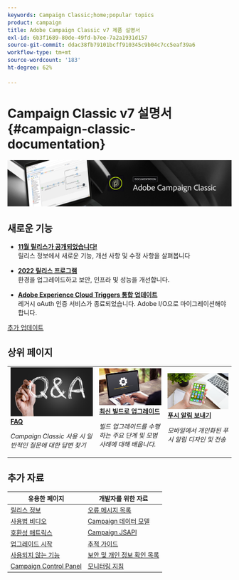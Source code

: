 ```yaml
---
keywords: Campaign Classic;home;popular topics
product: campaign
title: Adobe Campaign Classic v7 제품 설명서
exl-id: 6b3f1689-80de-49fd-b7ee-7a2a1931d157
source-git-commit: ddac38fb79101bcff910345c9b04c7cc5eaf39a6
workflow-type: tm+mt
source-wordcount: '183'
ht-degree: 62%

---
```


# Campaign Classic v7 설명서 {#campaign-classic-documentation}

![](platform/using/assets/do-not-localize/banner_acc_doc.jpg)

## 새로운 기능

* **[11월 릴리스가 공개되었습니다!](rn/using/latest-release.md)**<br/> 릴리스 정보에서 새로운 기능, 개선 사항 및 수정 사항을 살펴봅니다

* **[2022 릴리스 프로그램](technotes/using/dc-migration.md)**<br/> 환경을 업그레이드하고 보안, 인프라 및 성능을 개선합니다.

<!--* **[Secure your Campaign environment](technotes/using/tech-stack-upgrade.md)**<br/> Update to the latest versions to secure your Campaign platform-->

* **[Adobe Experience Cloud Triggers 통합 업데이트](integrations/using/configuring-adobe-io.md)**<br/> 레거시 oAuth 인증 서비스가 종료되었습니다. Adobe I/O으로 마이그레이션해야 합니다.

[추가 업데이트](rn/using/documentation-updates.md)

## 상위 페이지

<table style="table-layout:fixed">
<tr>
  <td>
    <a href="platform/using/common-questions.md">
      <img alt="FAQ" src="platform/using/assets/FAQ.png"/>
    </a>
    <div>
      <a href="platform/using/common-questions.md">
    <strong>FAQ</strong>
    </a>
    </div>
    <p>
    <em>Campaign Classic 사용 시 일반적인 질문에 대한 답변 찾기</em>
    <p>
  </td>
   <td>
    <a href="production/using/build-upgrade.md">
      <img alt="빌드 업그레이드" src="platform/using/assets/upgrade.png" />
    </a>
    <div>
      <a href="production/using/build-upgrade.md">
    <strong>최신 빌드로 업그레이드</strong>
    </a>
    </div>
    <p>
    <em>빌드 업그레이드를 수행하는 주요 단계 및 모범 사례에 대해 배웁니다.</em>
    <p>
  </td>
  <td>
    <a href="delivery/using/create-notifications-ios.md">
       <img alt="푸시 알림" src="platform/using/assets/push.png" />
    </a>
    <div>
       <a href="delivery/using/create-notifications-ios.md">
    <strong>푸시 알림 보내기</strong>
    </a>
    </div>
    <p>
    <em>모바일에서 개인화된 푸시 알림 디자인 및 전송</em>
    <p>
  </td>
</tr>
</table>

## 추가 자료

| 유용한 페이지 | 개발자를 위한 자료 |
|---|---|
| [릴리스 정보](rn/using/latest-release.md) | [오류 메시지 목록](https://experienceleague.adobe.com/developer/campaign-errors/error_codes.html?lang=ko) |
| [사용법 비디오](https://experienceleague.adobe.com/docs/campaign-classic-learn/tutorials/overview.html?lang=ko) | [Campaign 데이터 모델](configuration/using/about-data-model.md) |
| [호환성 매트릭스](rn/using/compatibility-matrix.md) | [Campaign JSAPI](https://experienceleague.adobe.com/developer/campaign-api/api/p-1.html) |
| [업그레이드 시작](rn/using/rn-overview.md) | [추적 가이드](delivery/using/about-message-tracking.md) |
| [사용되지 않는 기능](rn/using/deprecated-features.md) | [보안 및 개인 정보 확인 목록](https://experienceleague.adobe.com/docs/campaign-classic/using/installing-campaign-classic/security-privacy/get-started-security-privacy.html) |
| [Campaign Control Panel](https://experienceleague.adobe.com/docs/control-panel/using/control-panel-home.html?lang=ko) | [모니터링 지침](production/using/monitoring-guidelines.md) |
